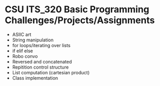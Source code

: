 # CSU ITS_320 Basic Programming Challenges/Projects/Assignments

* ASIIC art
* String manipulation
* for loops/iterating over lists
* if elif else
* Robo convo
* Reversed and concatenated
* Repitition control structure
* List computation (cartesian product)
* Class implementation
